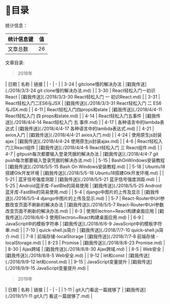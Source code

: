 # 📇目录
统计信息：

| 统计信息键 | 值 |
| - | - |
| 文章总数 | 26 |

文章目录: 

> 2018年

| 日期 | 名称 | 链接 |
| - | - |
| 3-24 | gitclone慢的解决办法 | [戳我传送](./2018/3/3-24 git clone慢的解决办法.md) |
| 3-30 | React轻松入门一初识React | [戳我传送](./2018/3/3-30 React轻松入门 一 初识React.md) |
| 3-31 | React轻松入门二ES6与JSX | [戳我传送](./2018/3/3-31 React轻松入门 二 ES6与JSX.md) |
| 4-11 | React轻松入门四props和state | [戳我传送](./2018/4/4-11 React轻松入门 四 props和state.md) |
| 4-14 | React轻松入门五事件 | [戳我传送](./2018/4/4-14 React轻松入门 五 事件.md) |
| 4-17 | 各种语言中的lambda表达式 | [戳我传送](./2018/4/4-17 各种语言中的lambda表达式.md) |
| 4-21 | axios入门 | [戳我传送](./2018/4/4-21 axios入门.md) |
| 4-24 | 使用原生js封装ajax | [戳我传送](./2018/4/4-24 使用原生js封装ajax.md) |
| 4-6 | React轻松入门三React组件 | [戳我传送](./2018/4/4-6 React轻松入门 三 React组件.md) |
| 4-7 | gitpush每次都要输入登录凭据的解决办法 | [戳我传送](./2018/4/4-7 git push每次都要输入登录凭据的解决办法.md) |
| 5-15 | BashOnWindows安装教程 | [戳我传送](./2018/5/5-15 Bash On Windows安装教程.md) |
| 5-18 | Ubuntu18搭建Gtk开发环境 | [戳我传送](./2018/5/5-18 Ubuntu18搭建Gtk开发环境.md) |
| 5-21 | 蓝牙信号强度测距 | [戳我传送](./2018/5/5-21 蓝牙信号强度测距.md) |
| 5-25 | Android蓝牙库-FastBle的简易使用 | [戳我传送](./2018/5/5-25 Android蓝牙库-FastBle的简易使用.md) |
| 5-4 | django中图片的上传及显示 | [戳我传送](./2018/5/5-4 django中图片的上传及显示.md) |
| 5-7 | React-Router中Url参数改变页面不刷新的解决办法 | [戳我传送](./2018/5/5-7 React-Router中Url参数改变页面不刷新的解决办法.md) |
| 6-3 | 使用Electron+React构建桌面应用 | [戳我传送](./2018/6/6-3 使用Electron+React构建桌面应用.md) |
| 6-9 | JavaScript中的模板字符串 | [戳我传送](./2018/6/6-9 JavaScript中的模板字符串.md) |
| 7-10 | quick-shell.js简介 | [戳我传送](./2018/7/7-10 quick-shell.js简介.md) |
| 7-8 | 前端存储-localStorage | [戳我传送](./2018/7/7-8 前端存储 - localStorage.md) |
| 8-23 | Promise | [戳我传送](./2018/8/8-23 Promise.md) |
| 8-30 | Ajax跨域 | [戳我传送](./2018/8/8-30 Ajax跨域.md) |
| 8-5 | Web安全 | [戳我传送](./2018/8/8-5 Web安全.md) |
| 9-12 | let和const | [戳我传送](./2018/9/9-12 let和const.md) |
| 9-15 | JavaScript变量提升 | [戳我传送](./2018/9/9-15 JavaScript变量提升.md) |


> 2019年

| 日期 | 名称 | 链接 |
| - | - |
| 1-11 | git入门看这一篇就够了 | [戳我传送](./2019/1/1-11 git入门 看这一篇就够了.md) |




